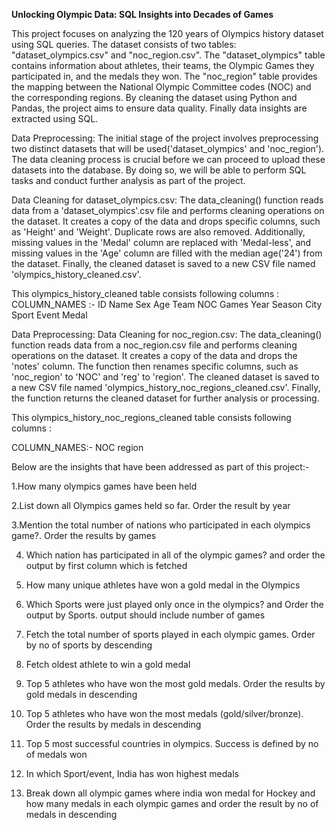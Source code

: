 **Unlocking Olympic Data: SQL Insights into Decades of Games**

This project focuses on analyzing the 120 years of Olympics history dataset using SQL queries. The dataset consists of two tables: "dataset_olympics.csv" and "noc_region.csv". The "dataset_olympics" table contains information about athletes, their teams, the Olympic Games they participated in, and the medals they won. The "noc_region" table provides the mapping between the National Olympic Committee codes (NOC) and the corresponding regions. By cleaning the dataset using Python and Pandas, the project aims to ensure data quality. Finally data insights are extracted using SQL.

Data Preprocessing:
The initial stage of the project involves preprocessing two distinct datasets that will be used('dataset_olympics' and 'noc_region'). The data cleaning process is crucial before we can proceed to upload these datasets into the database. By doing so, we will be able to perform SQL tasks and conduct further analysis as part of the project.

Data Cleaning for dataset_olympics.csv:
The data_cleaning() function reads data from a 'dataset_olympics'.csv file and performs cleaning operations on the dataset. It creates a copy of the data and drops specific columns, such as 'Height' and 'Weight'. Duplicate rows are also removed. Additionally, missing values in the 'Medal' column are replaced with 'Medal-less', and missing values in the 'Age' column are filled with the median age('24') from the dataset. Finally, the cleaned dataset is saved to a new CSV file named 'olympics_history_cleaned.csv'.

This olympics_history_cleaned table consists following columns :
COLUMN_NAMES :-
ID
Name
Sex
Age
Team
NOC
Games
Year
Season
City
Sport
Event
Medal

Data Preprocessing:
Data Cleaning for noc_region.csv:
The data_cleaning() function reads data from a noc_region.csv file and performs cleaning operations on the dataset. It creates a copy of the data and drops the 'notes' column. The function then renames specific columns, such as 'noc_region' to 'NOC' and 'reg' to 'region'. The cleaned dataset is saved to a new CSV file named 'olympics_history_noc_regions_cleaned.csv'. Finally, the function returns the cleaned dataset for further analysis or processing.

This olympics_history_noc_regions_cleaned table consists following columns :

COLUMN_NAMES:-
NOC
region



Below are the insights that have been addressed as part of this project:-

1.How many olympics games have been held

2.List down all Olympics games held so far. Order the result by year

3.Mention the total number of nations who participated in each olympics game?. Order the results by games

4. Which nation has participated in all of the olympic games? and order the output by first column which is fetched

5. How many unique athletes have won a gold medal in the Olympics

6. Which Sports were just played only once in the olympics? and Order the output by Sports. output should include number of games

7. Fetch the total number of sports played in each olympic games. Order by no of sports by descending

8. Fetch oldest athlete to win a gold medal

9. Top 5 athletes who have won the most gold medals. Order the results by gold medals in descending

10. Top 5 athletes who have won the most medals (gold/silver/bronze). Order the results by medals in descending

11. Top 5 most successful countries in olympics. Success is defined by no of medals won

12. In which Sport/event, India has won highest medals

13. Break down all olympic games where india won medal for Hockey and how many medals in each olympic games and order the result by no of medals in descending

 


